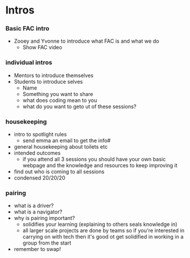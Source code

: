 # Intros
### Basic FAC intro
* Zooey and Yvonne to introduce what FAC is and what we do
	* Show FAC video

### individual intros
* Mentors to introduce themselves
* Students to introduce selves 
	* Name
	* Something you want to share
	* what does coding mean to you
	* what do you want to geto ut of these sessions? 

### housekeeping
* intro to spotlight rules 
	* send emma an email to get the info#
* general housekeeping about toilets etc
* intended outcomes
	* if you attend all 3 sessions you should have your own basic webpage and the knowledge and resources to keep improving it
* find out who is coming to all sessions
* condensed 20/20/20

### pairing
* what is a driver?
* what is a navigator? 
* why is pairing important?
	* solidifies your learning (explaining to others seals knowledge in)
	* all larger scale projects are done by teams so if you're interested in carrying on with tech then it's good ot get solidified in working in a group from the start
* remember to swap!



